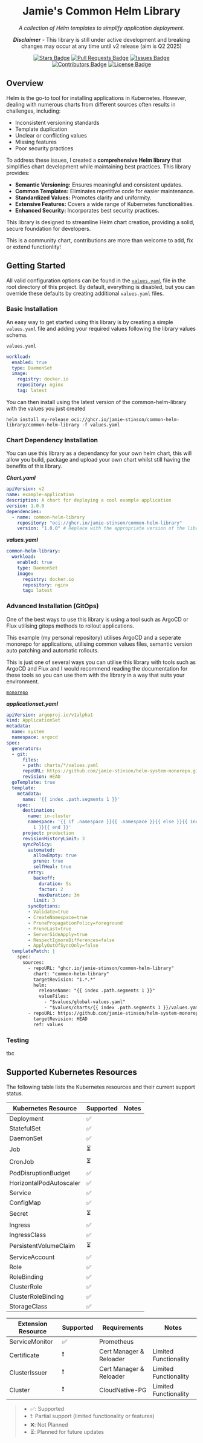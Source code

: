 <div align="center">

# Jamie's Common Helm Library

*A collection of Helm templates to simplify application deployment.*

***Disclaimer*** - This library is still under active development and breaking changes may occur at any time until v2 release (aim is Q2 2025)

</div>

<div align="center">
  <a href="https://github.com/jamie-stinson/common-helm-library/stargazers"><img src="https://img.shields.io/github/stars/jamie-stinson/common-helm-library?style=for-the-badge" alt="Stars Badge"/></a>
  <a href="https://github.com/jamie-stinson/common-helm-library/pulls"><img src="https://img.shields.io/github/issues-pr/jamie-stinson/common-helm-library?style=for-the-badge" alt="Pull Requests Badge"/></a>
  <a href="https://github.com/jamie-stinson/common-helm-library/issues"><img src="https://img.shields.io/github/issues/jamie-stinson/common-helm-library?style=for-the-badge" alt="Issues Badge"/></a>
  <a href="https://github.com/jamie-stinson/common-helm-library/graphs/contributors"><img src="https://img.shields.io/github/contributors/jamie-stinson/common-helm-library?style=for-the-badge" alt="Contributors Badge"/></a>
  <a href="https://github.com/jamie-stinson/common-helm-library/blob/master/LICENSE"><img src="https://img.shields.io/github/license/jamie-stinson/common-helm-library?style=for-the-badge" alt="License Badge"/></a>
</div>  


## Overview

Helm is the go-to tool for installing applications in Kubernetes. However, dealing with numerous charts from different sources often results in challenges, including:  

- Inconsistent versioning standards  
- Template duplication  
- Unclear or conflicting values  
- Missing features  
- Poor security practices  

To address these issues, I created a **comprehensive Helm library** that simplifies chart development while maintaining best practices. This library provides:  

- **Semantic Versioning:** Ensures meaningful and consistent updates.  
- **Common Templates:** Eliminates repetitive code for easier maintenance.  
- **Standardized Values:** Promotes clarity and uniformity.  
- **Extensive Features:** Covers a wide range of Kubernetes functionalities.  
- **Enhanced Security:** Incorporates best security practices.  

This library is designed to streamline Helm chart creation, providing a solid, secure foundation for developers.

This is a community chart, contributions are more than welcome to add, fix or extend functionlity!

## Getting Started  

All valid configuration options can be found in the [`values.yaml`](https://raw.githubusercontent.com/jamie-stinson/common-helm-library/main/values.yaml) file in the root directory of this project. By default, everything is disabled, but you can override these defaults by creating additional `values.yaml` files.  

### Basic Installation  

An easy way to get started using this library is by creating a simple `values.yaml` file and adding your required values following the library values schema.

`values.yaml`
```yaml
workload:
  enabled: true
  type: DaemonSet
  image:
    registry: docker.io
    repository: nginx
    tag: latest
```
You can then install using the latest version of the common-helm-library with the values you just created

```helm install my-release oci://ghcr.io/jamie-stinson/common-helm-library/common-helm-library -f values.yaml```

### Chart Dependency Installation

You can use this library as a dependancy for your own helm chart, this will allow you build, package and upload your own chart whilst still having the benefits of this library. 

***Chart.yaml***
```yaml
apiVersion: v2
name: example-application
description: A chart for deploying a cool example application
version: 1.0.0
dependencies:
  - name: common-helm-library
    repository: "oci://ghcr.io/jamie-stinson/common-helm-library"
    version: "1.0.0" # Replace with the appropriate version of the library
```

***values.yaml***
```yaml
common-helm-library:
  workload:
    enabled: true
    type: DaemonSet
    image:
      registry: docker.io
      repository: nginx
      tag: latest
```

### Advanced Installation (GitOps)

One of the best ways to use this library is using a tool such as ArgoCD or Flux utilising gitops methods to rollout applications.

This example (my personal repository) utilises ArgoCD and a seperate monorepo for applications, utilising common values files, semantic version auto patching and automatic rollouts.

This is just one of several ways you can utilise this library with tools such as ArgoCD and Flux and I would recommend reading the documentation for these tools so you can use them with the library in a way that suits your environment.

[`monorepo`](https://github.com/jamie-stinson/helm-system-monorepo)

***applicationset.yaml***
```yaml
apiVersion: argoproj.io/v1alpha1
kind: ApplicationSet
metadata:
  name: system
  namespace: argocd
spec:
  generators:
  - git:
      files:
      - path: charts/*/values.yaml
      repoURL: https://github.com/jamie-stinson/helm-system-monorepo.git
      revision: HEAD
  goTemplate: true
  template:
    metadata:
      name: '{{ index .path.segments 1 }}'
    spec:
      destination:
        name: in-cluster
        namespace: '{{ if .namespace }}{{ .namespace }}{{ else }}{{ index .path.segments
          1 }}{{ end }}'
      project: production
      revisionHistoryLimit: 3
      syncPolicy:
        automated:
          allowEmpty: true
          prune: true
          selfHeal: true
        retry:
          backoff:
            duration: 5s
            factor: 2
            maxDuration: 3m
          limit: 3
        syncOptions:
        - Validate=true
        - CreateNamespace=true
        - PrunePropagationPolicy=foreground
        - PruneLast=true
        - ServerSideApply=true
        - RespectIgnoreDifferences=false
        - ApplyOutOfSyncOnly=false
  templatePatch: |
    spec:
      sources:
        - repoURL: "ghcr.io/jamie-stinson/common-helm-library"
          chart: "common-helm-library"
          targetRevision: "1.*.*"
          helm:
            releaseName: "{{ index .path.segments 1 }}"
            valueFiles:
              - "$values/global-values.yaml"
              - "$values/charts/{{ index .path.segments 1 }}/values.yaml"
        - repoURL: https://github.com/jamie-stinson/helm-system-monorepo.git
          targetRevision: HEAD
          ref: values
```

### Testing

tbc

## Supported Kubernetes Resources

The following table lists the Kubernetes resources and their current support status.

| Kubernetes Resource     | Supported     | Notes                          |
|-------------------------|---------------|--------------------------------|
| Deployment              | ✅             |  
| StatefulSet             | ✅             |
| DaemonSet               | ✅             |
| Job                     | ⏳             |
| CronJob                 | ⏳             |
| PodDisruptionBudget     | ✅             |
| HorizontalPodAutoscaler | ✅             |
| Service                 | ✅             |
| ConfigMap               | ✅             |
| Secret                  | ⏳             |
| Ingress                 | ✅             |
| IngressClass            | ✅             |
| PersistentVolumeClaim   | ⏳             |
| ServiceAccount          | ✅             |
| Role                    | ✅             |
| RoleBinding             | ✅             |
| ClusterRole             | ✅             |
| ClusterRoleBinding      | ✅             |
| StorageClass            | ✅             |

| Extension Resource      | Supported     | Requirements             | Notes              |
|-------------------------|---------------|--------------------------|--------------------|
| ServiceMonitor          | ✅             | Prometheus               |       
| Certificate             | ❗             | Cert Manager & Reloader  | Limited Functionality
| ClusterIssuer           | ❗             | Cert Manager & Reloader  | Limited Functionality
| Cluster                 | ❗             | CloudNative-PG           | Limited Functionality

> - ✅: Supported  
> - ❗: Partial support (limited functionality or features)
> - ❌: Not Planned  
> - ⏳: Planned for future updates
